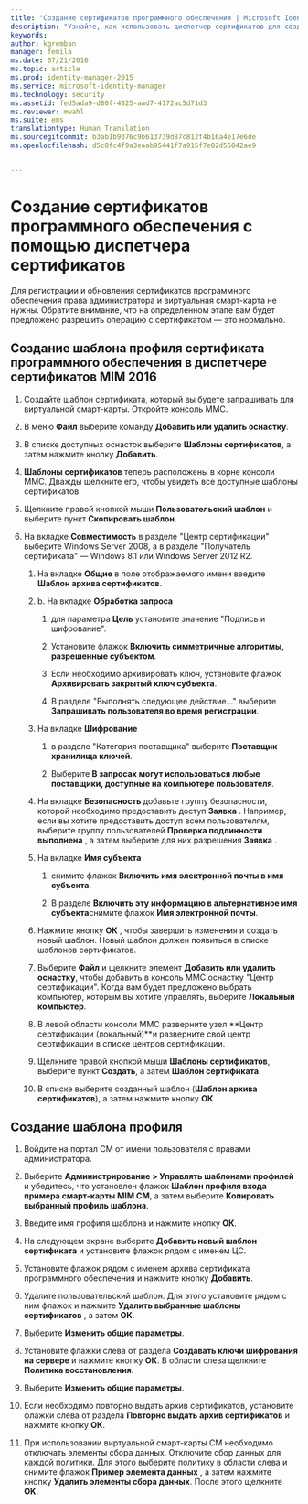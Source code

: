 ```yaml
---
title: "Создание сертификатов программного обеспечения | Microsoft Identity Manager"
description: "Узнайте, как использовать диспетчер сертификатов для создания и обновления сертификатов программного обеспечения с помощью шаблонов профилей."
keywords: 
author: kgremban
manager: femila
ms.date: 07/21/2016
ms.topic: article
ms.prod: identity-manager-2015
ms.service: microsoft-identity-manager
ms.technology: security
ms.assetid: fed5ada9-d80f-4825-aad7-4172ac5d71d3
ms.reviewer: mwahl
ms.suite: ems
translationtype: Human Translation
ms.sourcegitcommit: b3ab1b9376c9b613739d87c812f4b16a4e17e6de
ms.openlocfilehash: d5c8fc4f9a3eaab95441f7a915f7e02d55042ae9


---
```


# Создание сертификатов программного обеспечения с помощью диспетчера сертификатов
Для регистрации и обновления сертификатов программного обеспечения права администратора и виртуальная смарт-карта не нужны. Обратите внимание, что на определенном этапе вам будет предложено разрешить операцию с сертификатом — это нормально.

## Создание шаблона профиля сертификата программного обеспечения в диспетчере сертификатов MIM 2016

1.  Создайте шаблон сертификата, который вы будете запрашивать для виртуальной смарт-карты. Откройте консоль MMC.

2.  В меню **Файл** выберите команду **Добавить или удалить оснастку**.

3.  В списке доступных оснасток выберите **Шаблоны сертификатов**, а затем нажмите кнопку **Добавить**.

4.  **Шаблоны сертификатов** теперь расположены в корне консоли MMC. Дважды щелкните его, чтобы увидеть все доступные шаблоны сертификатов.

5.  Щелкните правой кнопкой мыши **Пользовательский шаблон** и выберите пункт **Скопировать шаблон**.

6.  На вкладке **Совместимость** в разделе "Центр сертификации" выберите Windows Server 2008, а в разделе "Получатель сертификата" — Windows 8.1 или Windows Server 2012 R2.

    1.  На вкладке **Общие** в поле отображаемого имени введите **Шаблон архива сертификатов**.

    2.  b.  На вкладке **Обработка запроса**

        1.  для параметра **Цель** установите значение "Подпись и шифрование".

        2.  Установите флажок **Включить симметричные алгоритмы, разрешенные субъектом**.

        3.  Если необходимо архивировать ключ, установите флажок **Архивировать закрытый ключ субъекта**.

        4.  В разделе "Выполнять следующее действие..." выберите **Запрашивать пользователя во время регистрации**.

    3.  На вкладке **Шифрование**

        1.  в разделе "Категория поставщика" выберите **Поставщик хранилища ключей**.

        2.  Выберите **В запросах могут использоваться любые поставщики, доступные на компьютере пользователя**.

    4.  На вкладке **Безопасность** добавьте группу безопасности, которой необходимо предоставить доступ **Заявка** . Например, если вы хотите предоставить доступ всем пользователям, выберите группу пользователей **Проверка подлинности выполнена** , а затем выберите для них разрешения **Заявка** .

    5.  На вкладке **Имя субъекта**

        1.  снимите флажок **Включить имя электронной почты в имя субъекта**.

        2.  В разделе **Включить эту информацию в альтернативное имя субъекта**снимите флажок **Имя электронной почты**.

    6.  Нажмите кнопку **ОК** , чтобы завершить изменения и создать новый шаблон. Новый шаблон должен появиться в списке шаблонов сертификатов.

    7.  Выберите **Файл** и щелкните элемент **Добавить или удалить оснастку**, чтобы добавить в консоль MMC оснастку "Центр сертификации". Когда вам будет предложено выбрать компьютер, которым вы хотите управлять, выберите **Локальный компьютер**.

    8.  В левой области консоли MMC разверните узел **Центр сертификации (локальный)**и разверните свой центр сертификации в списке центров сертификации.

    9. Щелкните правой кнопкой мыши **Шаблоны сертификатов**, выберите пункт **Создать**, а затем **Шаблон сертификата**.

    10. В списке выберите созданный шаблон (**Шаблон архива сертификатов**), а затем нажмите кнопку **ОК**.

## Создание шаблона профиля

1.  Войдите на портал CM от имени пользователя с правами администратора.

2.  Выберите **Администрирование &gt; Управлять шаблонами профилей** и убедитесь, что установлен флажок **Шаблон профиля входа примера смарт-карты MIM CM**, а затем выберите **Копировать выбранный профиль шаблона**.

3.  Введите имя профиля шаблона и нажмите кнопку **ОК**.

4.  На следующем экране выберите **Добавить новый шаблон сертификата** и установите флажок рядом с именем ЦС.

5.  Установите флажок рядом с именем архива сертификата программного обеспечения и нажмите кнопку **Добавить**.

6.  Удалите пользовательский шаблон. Для этого установите рядом с ним флажок и нажмите **Удалить выбранные шаблоны сертификатов** , а затем **ОК**.

7.  Выберите **Изменить общие параметры**.

8.  Установите флажки слева от раздела **Создавать ключи шифрования на сервере** и нажмите кнопку **ОК**. В области слева щелкните **Политика восстановления**.

9. Выберите **Изменить общие параметры**.

10. Если необходимо повторно выдать архив сертификатов, установите флажки слева от раздела **Повторно выдать архив сертификатов** и нажмите кнопку **ОК**.

11. При использовании виртуальной смарт-карты CM необходимо отключать элементы сбора данных. Отключите сбор данных для каждой политики. Для этого выберите политику в области слева и снимите флажок **Пример элемента данных** , а затем нажмите кнопку **Удалить элементы сбора данных**. После этого щелкните **OK**.



<!--HONumber=Jul16_HO3-->



